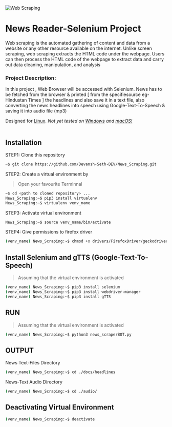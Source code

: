 ![Web Scraping](https://cdn.filestackcontent.com/m8n7GlrdTBChzowoPeFp)

# News Reader-Selenium Project

Web scraping is the automated gathering of content and data from a website or any other resource available on the internet. 
Unlike screen scraping, web scraping extracts the HTML code under the webpage. 
Users can then process the HTML code of the webpage to extract data and carry out data cleaning, manipulation, and analysis
<br>

### Project Description:
In this project , Web Browser will be accessed with Selenium. News has to be fetched from the browser & printed [ from the specifiesource eg- Hindustan Times ] the headlines and also save it in a text file, also converting the news headlines into speech using Google-Text-To-Speech & saving it into audio file (mp3)

Designed for [Linux](https://www.linux.org/). *Not yet tested on [Windows](https://www.microsoft.com/en-in) and [macOS!](https://support.apple.com/en-in/macos)*
<br><br>

Installation
---
STEP1: Clone this repository

```bash
~$ git clone https://github.com/Devansh-Seth-DEV/News_Scraping.git
```

STEP2: Create a virtual environment by <br>
> Open your favourite Terminnal

```bash
~$ cd <path to cloned repository> ...
News_Scraping:~$ pip3 install virtualenv
News_Scraping:~$ virtualenv venv_name
```

STEP3: Activate virtual environment

```bash
News_Scraping:~$ source venv_name/bin/activate
```

STEP4: Give permissions to firefox driver

```bash
(venv_name) News_Scraping:~$ chmod +x drivers/FirefoxDriver/geckodriver
```

Install Selenium and gTTS (Google-Text-To-Speech)
---
> Assuming that the virtual environment is activated

```bash
(venv_name) News_Scraping:~$ pip3 install selenium
(venv_name) News_Scraping:~$ pip3 install webdriver-manager
(venv_name) News_Scraping:~$ pip3 install gTTS
```

RUN
---
> Assuming that the virtual environment is activated

```bash
(venv_name) News_Scraping:~$ python3 news_scraperBOT.py
```

OUTPUT
---
News Text-Files Directory

```bash
(venv_name) News_Scraping:~$ cd ./docs/headlines
```
News-Text Audio Directory

```bash
(venv_name) News_Scraping:~$ cd ./audio/
```

Deactivating Virtual Environment
---

```bash
(venv_name) News_Scraping:~$ deactivate
```
